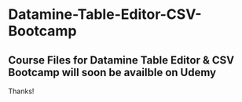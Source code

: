 # Datamine-Table-Editor-CSV-Bootcamp

## Course Files for Datamine Table Editor & CSV Bootcamp will soon be availble on Udemy

Thanks!

